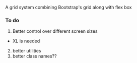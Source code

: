 A grid system combining Bootstrap's grid along with flex box

### To do
1. Better control over different screen sizes
  - XL is needed
2. better utilities
3. better class names??
